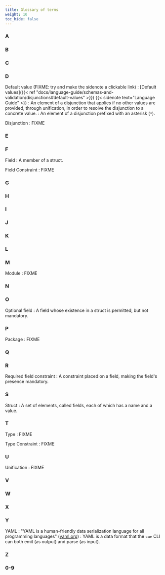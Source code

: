 ```yaml
---
title: Glossary of terms
weight: 10
toc_hide: false
---
```


### A


### B


### C


### D

Default value (FIXME: try and make the sidenote a clickable link)
: [Default values]({{< ref "docs/language-guide/schemas-and-validation/disjunctions#default-values" >}})
{{< sidenote text="Language Guide" >}}
: An element of a disjunction that applies if no other values are provided,
through unification, in order to resolve the disjunction to a concrete value.
: An element of a disjunction prefixed with an asterisk (`*`).

Disjunction
: FIXME

### E


### F

Field
: A member of a struct.

Field Constraint
: FIXME

### G


### H


### I


### J


### K


### L


### M

Module
: FIXME

### N


### O

Optional field
: A field whose existence in a struct is permitted, but not mandatory.

### P

Package
: FIXME

### Q


### R

Required field constraint
: A constraint placed on a field, making the field's presence mandatory.

### S

Struct
: A set of elements, called fields, each of which has a name and a value.

### T

Type
: FIXME

Type Constraint
: FIXME

### U

Unification
: FIXME

### V


### W


### X


### Y

YAML
: "YAML is a human-friendly data serialization language for all programming languages" ([yaml.org](https://yaml.org/))
: YAML is a data format that the `cue` CLI can both emit (as output) and parse (as input).

### Z


### 0-9


